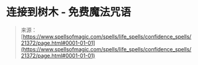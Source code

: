 <!--yml

category: 未分类

date: 2024-06-12 19:04:48

-->

# 连接到树木 - 免费魔法咒语

> 来源：[https://www.spellsofmagic.com/spells/life_spells/confidence_spells/21372/page.html#0001-01-01](https://www.spellsofmagic.com/spells/life_spells/confidence_spells/21372/page.html#0001-01-01)
